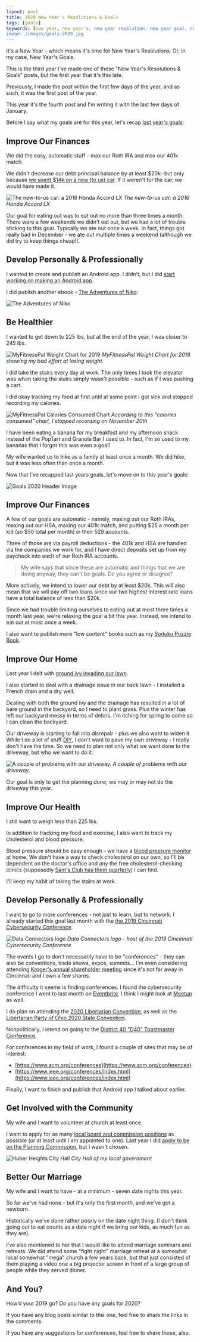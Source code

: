 ```yaml
---
layout: post
title: 2020 New Year's Resolutions & Goals
tags: [goals]
keywords: [new year, new year's, new year resolution, new year goal, new year's resolution, new year's goal, new year resolutions, new year goals, new year's resolutions, new year's goals, resolution, resolutions, goal, goals]
image: /images/goals-2020.jpg
---
```


It's a New Year - which means it's time for New Year's Resolutions. Or, in my case, New Year's Goals.

This is the third year I've made one of these "New Year's Resolutions & Goals" posts, but the first year that it's this late.

Previously, I made the post within the first few days of the year, and as such, it was the first post of the year.

This year it's the fourth post and I'm writing it with the last few days of January.

Before I say what my goals are for this year, let's recap [last year's goals](https://www.joehxblog.com/2019-new-years-resolutions-goals/):

## Improve Our Finances

We did the easy, automatic stuff - max our Roth IRA and max our 401k match.

We didn't decrease our debt principal balance by at least $20k- but only because [we spent $14k on a new (to us) car](https://www.joehxblog.com/we-bought-a-car/). If it weren't for the car, we would have made it.

![The new-to-us car: a 2016 Honda Accord LX](/images/car/2016-honda-accord-lx.jpg)
*The new-to-us car: a 2016 Honda Accord LX*

Our goal for eating out was to eat out no more than three times a month. There were a few weekends we didn't eat out, but we had a lot of trouble sticking to this goal. Typically we ate out once a week. In fact, things got really bad in December - we ate out multiple times a weekend (although we did try to keep things cheap!).

## Develop Personally & Professionally

I wanted to create and publish an Android app. I didn't, but I did [start working on making an Android app](https://github.com/hendrixjoseph/tagger).

I did publish another ebook - [The Adventures of Niko](https://www.amazon.com/dp/B07SRJTTMW/?tag=hendrixjoseph-20):

![The Adventures of Niko](https://www.joehxblog.com/images/books/covers/niko-cover.jpg)

## Be Healthier

I wanted to get down to 225 lbs, but at the end of the year, I was closer to 245 lbs.

![MyFitnessPal Weight Chart for 2019](/images/myfitnesspal/2019-weight-chart.png)
*MyFitnessPal Weight Chart for 2019 showing my bad effort at losing weight.*

I did take the stairs every day at work. The only times I took the elevator was when taking the stairs simply wasn't possible - such as if I was pushing a cart.

I did okay tracking my food at first until at some point I got sick and stopped recording my calories.

![MyFitnessPal Calories Consumed Chart](/images/myfitnesspal/2019-calories-consumed-chart.png)
*According to this "calories consumed" chart, I stopped recording on November 20th*

I have been eating a banana for my breakfast and my afternoon snack instead of the PopTart and Granola Bar I used to. In fact, I'm so used to my bananas that I forgot this was even a goal!

My wife wanted us to hike as a family at least once a month. We did hike, but it was less often than once a month.

Now that I've recapped last years goals, let's move on to this year's goals:

![Goals 2020 Header Image](/images/goals-2020.jpg)

## Improve Our Finances

A few of our goals are automatic - namely, maxing out our Roth IRAs, maxing out our HSA, maxing our 401k match, and putting $25 a month per kid (so $50 total per month) in their 529 accounts.

Three of those are via payroll deductions - the 401k and HSA are handled via the companies we work for, and I have direct deposits set up from my paycheck into each of our Roth IRA accounts.

> My wife says that since these are automatic and things that we are doing anyway, they can't be goals. Do you agree or disagree?

More actively, we intend to lower our debt by at least $20k. This will also mean that we will pay off two loans since our two highest interest rate loans have a total balance of less than $20k.

Since we had trouble limiting ourselves to eating out at most three times a month last year, we're relaxing the goal a bit this year. Instead, we intend to eat out at most once a week.

I also want to publish more "low content" books such as my [Soduku Puzzle Book](https://www.joehxblog.com/i-published-my-first-low-content-kdp-book-a-sudoku-puzzle-book/).

## Improve Our Home

Last year I delt with [ground ivy invading our lawn](https://www.joehxblog.com/my-ongoing-war-with-ground-ivy/).

I also started to deal with a drainage issue in our back lawn - I installed a French drain and a dry well.

Dealing with both the ground ivy and the drainage has resulted in a lot of bare ground in the backyard, so I need to plant grass. Plus the winter has left our backyard messy in terms of debris. I'm itching for spring to come so I can clean the backyard.

Our driveway is starting to fall into disrepair - plus we also want to widen it. While I do a lot of stuff [DIY](https://www.joehxblog.com/tags/#diy), I don't want to pave my own driveway - I really don't have the time. So we need to plan not only what we want done to the driveway, but who we want to do it.

![A couple of problems with our driveway.](/images/driveway/problems.png)
*A couple of problems with our driveway.*

Our goal is only to get the planning done; we may or may not do the driveway this year.

## Improve Our Health

I still want to weigh less than 225 lbs.

In addition to tracking my food and exercise, I also want to track my cholesterol and blood pressure.

Blood pressure should be easy enough - we have a [blood pressure monitor](https://www.amazon.com/s?rh=n%3A3760901%2Cn%3A3777151&tag=hendrixjoseph-20) at home. We don't have a way to check cholesterol on our own, so I'll be dependent on the doctor's office and any the free cholesterol-checking clinics (supposedly [Sam's Club has them quarterly](https://www.familysavings.com/freebies/free-quarterly-health-screenings-from-sams-club/)) I can find.

I'll keep my habit of taking the stairs at work.

## Develop Personally & Professionally

I want to go to more conferences - not just to learn, but to network. I already started this goal last month with the [the 2019 Cincinnati Cybersecurity Conference](https://www.joehxblog.com/the-2019-cincinnati-cybersecurity-conference/).

![Data Connectors logo](https://www.joehxblog.com/images/conferences/data-connectors/black-logo.jpg)
*Data Connectors logo - host of the 2019 Cincinnati Cybersecurity Conference*

The events I go to don't necessarily have to be "conferences" - they can also be conventions, trade shows, expos, summits... I'm even considering attending [Kroger's annual shareholder meeting](http://ir.kroger.com/events-and-presentations) since it's not far away in Cincinnati and I own a few shares.

The difficulty it seems is finding conferences. I found the cybersecurity conference I went to last month on [Eventbrite](https://www.eventbrite.com/). I think I might look at [Meetup](https://www.meetup.com/) as well.

I do plan on attending the [2020 Libertarian Convention](https://libertarianconvention.org), as well as the [Libertarian Party of Ohio 2020 State Convention](https://lpo.org/event/libertarian-party-of-ohio-2020-state-convention/).

Nonpolitically, I intend on going to the [District 40 "D40" Toastmaster Conference](https://www.d40toastmastersconference.org/).

For conferences in my field of work, I found a couple of sites that may be of interest:

* [https://www.acm.org/conferences](https://www.acm.org/conferences)
* [https://www.ieee.org/conferences/index.html](https://www.ieee.org/conferences/index.html)

Finally, I want to finish and publish that Android app I talked about earlier.

## Get Involved with the Community

My wife and I want to volunteer at church at least once.

I want to apply for as many [local board and commission positions](https://www.hhoh.org/281/Board-Commission-Service) as possible (or at least until I am appointed to one). Last year I did [apply to be on the Planning Commission](https://www.joehxblog.com/applying-for-a-spot-on-the-planning-commision-of-huber-heights/), but I wasn't chosen.

![Huber Heights City Hall](/images/huber-heights-politics/city-hall.jpg)
*City Hall of my local government*

## Better Our Marriage

My wife and I want to have - at a minimum - seven date nights this year.

So far we've had none - but it's only the first month, and we've got a newborn.

Historically we've done rather poorly on the date night thing. (I don't think going out to eat counts as a date night if we bring our kids, as much fun as they are).

I've also mentioned to her that I would like to attend marriage seminars and retreats. We did attend some "fight night" marriage retreat at a somewhat local somewhat "mega" church a few years back, but that just consisted of them playing a video one a big projector screen in front of a large group of people while they served dinner.

## And You?

How’d your 2019 go? Do you have any goals for 2020?

If you have any blog posts similar to this one, feel free to share the links in the comments.

If you have any suggestions for conferences, feel free to share those, also.